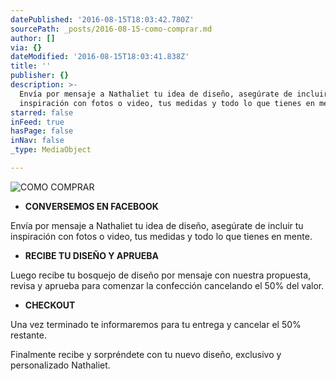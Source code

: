 ```yaml
---
datePublished: '2016-08-15T18:03:42.780Z'
sourcePath: _posts/2016-08-15-como-comprar.md
author: []
via: {}
dateModified: '2016-08-15T18:03:41.838Z'
title: ''
publisher: {}
description: >-
  Envía por mensaje a Nathaliet tu idea de diseño, asegúrate de incluir tu
  inspiración con fotos o video, tus medidas y todo lo que tienes en mente.
starred: false
inFeed: true
hasPage: false
inNav: false
_type: MediaObject

---
```

![COMO COMPRAR](https://the-grid-user-content.s3-us-west-2.amazonaws.com/bb216500-638e-44bb-a873-3f597a83882f.jpg)

* **CONVERSEMOS EN FACEBOOK**

Envía por mensaje a Nathaliet tu idea de diseño, asegúrate de incluir tu inspiración con fotos o video, tus medidas y todo lo que tienes en mente.

* **RECIBE TU DISEÑO Y APRUEBA**

Luego recibe tu bosquejo de diseño por mensaje con nuestra propuesta, revisa y aprueba para comenzar la confección cancelando el 50% del valor.

* **CHECKOUT**

Una vez terminado te informaremos para tu entrega y cancelar el 50% restante.

Finalmente recibe y sorpréndete con tu nuevo diseño, exclusivo y personalizado Nathaliet.
